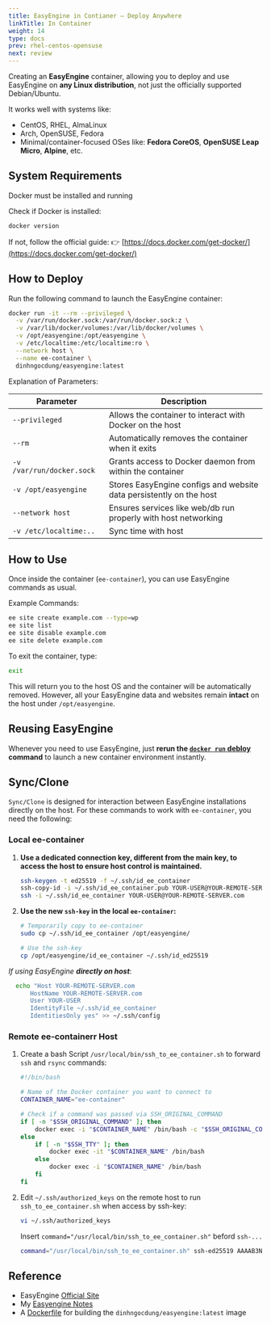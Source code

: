 ```yaml
---
title: EasyEngine in Contianer – Deploy Anywhere
linkTitle: In Container
weight: 14
type: docs
prev: rhel-centos-opensuse
next: review
---
```


Creating an **EasyEngine** container, allowing you to deploy and use EasyEngine on **any Linux distribution**, not just the officially supported Debian/Ubuntu.

It works well with systems like:

* CentOS, RHEL, AlmaLinux
* Arch, OpenSUSE, Fedora
* Minimal/container-focused OSes like:
  **Fedora CoreOS**, **OpenSUSE Leap Micro**, **Alpine**, etc.

## System Requirements

Docker must be installed and running

Check if Docker is installed:

```bash
docker version
```

If not, follow the official guide:
👉 [https://docs.docker.com/get-docker/](https://docs.docker.com/get-docker/)

## How to Deploy

Run the following command to launch the EasyEngine container:

```bash
docker run -it --rm --privileged \
  -v /var/run/docker.sock:/var/run/docker.sock:z \
  -v /var/lib/docker/volumes:/var/lib/docker/volumes \
  -v /opt/easyengine:/opt/easyengine \
  -v /etc/localtime:/etc/localtime:ro \
  --network host \
  --name ee-container \
  dinhngocdung/easyengine:latest
```

Explanation of Parameters:

| Parameter                 | Description                                                         |
| ------------------------- | ------------------------------------------------------------------- |
| `--privileged`            | Allows the container to interact with Docker on the host            |
| `--rm`                    | Automatically removes the container when it exits                   |
| `-v /var/run/docker.sock` | Grants access to Docker daemon from within the container            |
| `-v /opt/easyengine`      | Stores EasyEngine configs and website data persistently on the host |
| `--network host`          | Ensures services like web/db run properly with host networking      |
| `-v /etc/localtime:..`    | Sync time with host                                                 |

## How to Use

Once inside the container (`ee-container`), you can use EasyEngine commands as usual.

Example Commands:

```bash
ee site create example.com --type=wp
ee site list
ee site disable example.com
ee site delete example.com
```

To exit the container, type:

```bash
exit
```

This will return you to the host OS and the container will be automatically removed.
However, all your EasyEngine data and websites remain **intact** on the host under `/opt/easyengine`.

## Reusing EasyEngine

Whenever you need to use EasyEngine, just **rerun the [`docker run` debloy](#how-to-deploy) command** to launch a new container environment instantly.

## Sync/Clone

`Sync/Clone` is designed for interaction between EasyEngine installations directly on the host. For these commands to work with `ee-container`, you need the following:

### Local ee-container

1.  **Use a dedicated connection key, different from the main key, to access the host to ensure host control is maintained.**
    ```bash
    ssh-keygen -t ed25519 -f ~/.ssh/id_ee_container
    ssh-copy-id -i ~/.ssh/id_ee_container.pub YOUR-USER@YOUR-REMOTE-SERVER.com
    ssh -i ~/.ssh/id_ee_container YOUR-USER@YOUR-REMOTE-SERVER.com
    ```
2.  **Use the new `ssh-key` in the local `ee-container`:**
    ```bash
    # Temporarily copy to ee-container
    sudo cp ~/.ssh/id_ee_container /opt/easyengine/

    # Use the ssh-key
    cp /opt/easyengine/id_ee_container ~/.ssh/id_ed25519
    ```
    
*If using EasyEngine **directly on host***:
```bash
  echo "Host YOUR-REMOTE-SERVER.com
      HostName YOUR-REMOTE-SERVER.com
      User YOUR-USER
      IdentityFile ~/.ssh/id_ee_container
      IdentitiesOnly yes" >> ~/.ssh/config
```

### Remote ee-containerr Host

1.  Create a bash Script `/usr/local/bin/ssh_to_ee_container.sh` to forward `ssh` and `rsync` commands:
    ```bash
    #!/bin/bash

    # Name of the Docker container you want to connect to
    CONTAINER_NAME="ee-container"

    # Check if a command was passed via SSH_ORIGINAL_COMMAND
    if [ -n "$SSH_ORIGINAL_COMMAND" ]; then
        docker exec -i "$CONTAINER_NAME" /bin/bash -c "$SSH_ORIGINAL_COMMAND"
    else
        if [ -n "$SSH_TTY" ]; then
            docker exec -it "$CONTAINER_NAME" /bin/bash
        else
            docker exec -i "$CONTAINER_NAME" /bin/bash
        fi
    fi
    ```
2.  Edit `~/.ssh/authorized_keys` on the remote host to run `ssh_to_ee_container.sh` when access by ssh-key:
    ```bash
    vi ~/.ssh/authorized_keys
    ```
    Insert `command="/usr/local/bin/ssh_to_ee_container.sh"` beford `ssh-...`
    ```bash
    command="/usr/local/bin/ssh_to_ee_container.sh" ssh-ed25519 AAAAB3NzaC1yc2EAAAADAQABAAABAQ... your_key_comment_or_email
    ```

## Reference
- EasyEngine [Official Site](https://easyengine.io/)
- My [Easyengine Notes](https://easyengine.pages.dev/)
- A [Dockerfile](https://github.com/dinhngocdung/easyengine-container/blob/main/Dockerfile) for building the `dinhngocdung/easyengine:latest` image
